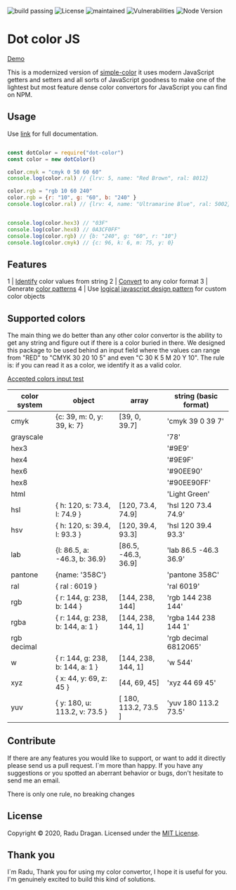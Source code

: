 
![build passing](https://travis-ci.org/draganradu/dot-color-js.svg?branch=master) ![License](https://img.shields.io/npm/l/dot-color) ![maintained](https://img.shields.io/maintenance/yes/2020) ![Vulnerabilities](https://img.shields.io/snyk/vulnerabilities/npm/dot-color) ![Node Version](https://img.shields.io/node/v/dot-color)
# Dot color JS

[Demo](http://fotodex.ro/)

This is a modernized version of [simple-color](https://www.npmjs.com/package/simple-color-converter) it uses modern JavaScript getters and setters and all sorts of JavaScript goodness to make one of the lightest but most feature dense color convertors for JavaScript you can find on NPM.

## Usage
Use [link](https://github.com/draganradu/dot-color-js/blob/master/documentation/dot_color_js_documentation.md) for full documentation.
```javascript

const dotColor = require("dot-color")
const color = new dotColor()

color.cmyk = "cmyk 0 50 60 60"
console.log(color.ral) // {lrv: 5, name: "Red Brown", ral: 8012}

color.rgb = "rgb 10 60 240"
color.rgb = {r: "10", g: "60", b: "240" }
console.log(color.ral) // {lrv: 4, name: "Ultramarine Blue", ral: 5002}


console.log(color.hex3) // "03F"
console.log(color.hex8) // 0A3CF0FF"
console.log(color.rgb) // {b: "240", g: "60", r: "10"}
console.log(color.cmyk) // {c: 96, k: 6, m: 75, y: 0}

```

## Features
1 | [Identify](https://github.com/draganradu/dot-color-js/blob/newideas/documentation/dot_color_js_documentation.md#2--set-color) color values from string 
2 | [Convert](https://github.com/draganradu/dot-color-js/blob/newideas/documentation/dot_color_js_documentation.md#4--accepted-colors) to any color format
3 | Generate [color patterns](https://github.com/draganradu/dot-color-js/blob/newideas/documentation/dot_color_js_documentation.md#8--color-patterns)
4 | Use [logical javascript design pattern](https://github.com/draganradu/dot-color-js/blob/newideas/documentation/dot_color_js_documentation.md#6--utility-keys) for custom color objects

## Supported colors
The main thing we do better than any other color convertor is the ability to get any string and figure out if there is a color buried in there. We designed this package to be used behind an input field where the values can range from "RED" to "CMYK 30 20 10 5" and even "C 30 K 5 M 20 Y 10". The rule is: if you can read it as a color, we identify it as a valid color.

[Accepted colors input test](exemple_color.md)

| color system      |  object   | array     | string (basic format) |
| ---               |  ---      | ---       | ---    |
| cmyk              | {c: 39, m: 0, y: 39, k: 7} | [39, 0, 39.7] | 'cmyk 39 0 39 7'
| grayscale         |           |           | '78' |
| hex3              |           |           | '#9E9' |
| hex4              |           |           | '#9E9F' |
| hex6              |           |           | '#90EE90' |
| hex8              |           |           | '#90EE90FF' |
| html              |           |           | 'Light Green' |
| hsl               | { h: 120, s: 73.4, l: 74.9 } | [120, 73.4, 74.9] | 'hsl 120 73.4 74.9' |
| hsv               | { h: 120, s: 39.4, l: 93.3 } | [120, 39.4, 93.3] | 'hsl 120 39.4 93.3' |
| lab               |  {l: 86.5, a: -46.3, b: 36.9} | [86.5, -46.3, 36.9] | 'lab 86.5 -46.3 36.9' |
| pantone           | {name: '358C'} | | 'pantone 358C' |
| ral   | { ral : 6019 } | | 'ral 6019'|
| rgb | { r: 144, g: 238, b: 144 } | [144, 238, 144] | 'rgb 144 238 144'|
| rgba | { r: 144, g: 238, b: 144, a: 1 } | [144, 238, 144, 1] | 'rgba 144 238 144 1'|
| rgb decimal | | | 'rgb decimal 6812065' | 
| w | { r: 144, g: 238, b: 144, a: 1 } | [144, 238, 144, 1] | 'w 544' |
| xyz | { x: 44, y: 69, z: 45 } | [44, 69, 45] | 'xyz 44 69 45' |
| yuv | { y: 180, u: 113.2, v: 73.5 } | [ 180, 113.2, 73.5 ] | 'yuv 180 113.2 73.5' |


## Contribute
If there are any features you would like to support, or want to add it directly please send us a pull request. I`m more than happy.
If you have any suggestions or you spotted an aberrant behavior or bugs, don't hesitate to send me an email. 

There is only one rule, no breaking changes

## License
Copyright © 2020, Radu Dragan. Licensed under the [MIT License](https://github.com/draganradu/dot-color-js/blob/master/LICENSE).

## Thank you

I`m Radu, Thank you for using my color convertor, I hope it is useful for you. I'm genuinely excited to build this kind of solutions.